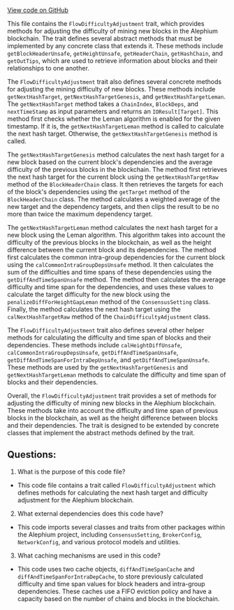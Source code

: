 [View code on GitHub](https://github.com/oxygenium/oxygenium/flow/src/main/scala/org/oxygenium/flow/core/FlowDifficultyAdjustment.scala)

This file contains the `FlowDifficultyAdjustment` trait, which provides methods for adjusting the difficulty of mining new blocks in the Alephium blockchain. The trait defines several abstract methods that must be implemented by any concrete class that extends it. These methods include `getBlockHeaderUnsafe`, `getHeightUnsafe`, `getHeaderChain`, `getHashChain`, and `getOutTips`, which are used to retrieve information about blocks and their relationships to one another.

The `FlowDifficultyAdjustment` trait also defines several concrete methods for adjusting the mining difficulty of new blocks. These methods include `getNextHashTarget`, `getNextHashTargetGenesis`, and `getNextHashTargetLeman`. The `getNextHashTarget` method takes a `ChainIndex`, `BlockDeps`, and `nextTimeStamp` as input parameters and returns an `IOResult[Target]`. This method first checks whether the Leman algorithm is enabled for the given timestamp. If it is, the `getNextHashTargetLeman` method is called to calculate the next hash target. Otherwise, the `getNextHashTargetGenesis` method is called.

The `getNextHashTargetGenesis` method calculates the next hash target for a new block based on the current block's dependencies and the average difficulty of the previous blocks in the blockchain. The method first retrieves the next hash target for the current block using the `getNextHashTargetRaw` method of the `BlockHeaderChain` class. It then retrieves the targets for each of the block's dependencies using the `getTarget` method of the `BlockHeaderChain` class. The method calculates a weighted average of the new target and the dependency targets, and then clips the result to be no more than twice the maximum dependency target.

The `getNextHashTargetLeman` method calculates the next hash target for a new block using the Leman algorithm. This algorithm takes into account the difficulty of the previous blocks in the blockchain, as well as the height difference between the current block and its dependencies. The method first calculates the common intra-group dependencies for the current block using the `calCommonIntraGroupDepsUnsafe` method. It then calculates the sum of the difficulties and time spans of these dependencies using the `getDiffAndTimeSpanUnsafe` method. The method then calculates the average difficulty and time span for the dependencies, and uses these values to calculate the target difficulty for the new block using the `penalizeDiffForHeightGapLeman` method of the `ConsensusSetting` class. Finally, the method calculates the next hash target using the `calNextHashTargetRaw` method of the `ChainDifficultyAdjustment` class.

The `FlowDifficultyAdjustment` trait also defines several other helper methods for calculating the difficulty and time span of blocks and their dependencies. These methods include `calHeightDiffUnsafe`, `calCommonIntraGroupDepsUnsafe`, `getDiffAndTimeSpanUnsafe`, `getDiffAndTimeSpanForIntraDepUnsafe`, and `getDiffAndTimeSpanUnsafe`. These methods are used by the `getNextHashTargetGenesis` and `getNextHashTargetLeman` methods to calculate the difficulty and time span of blocks and their dependencies.

Overall, the `FlowDifficultyAdjustment` trait provides a set of methods for adjusting the difficulty of mining new blocks in the Alephium blockchain. These methods take into account the difficulty and time span of previous blocks in the blockchain, as well as the height difference between blocks and their dependencies. The trait is designed to be extended by concrete classes that implement the abstract methods defined by the trait.
## Questions: 
 1. What is the purpose of this code file?
- This code file contains a trait called `FlowDifficultyAdjustment` which defines methods for calculating the next hash target and difficulty adjustment for the Alephium blockchain.

2. What external dependencies does this code have?
- This code imports several classes and traits from other packages within the Alephium project, including `ConsensusSetting`, `BrokerConfig`, `NetworkConfig`, and various protocol models and utilities.

3. What caching mechanisms are used in this code?
- This code uses two cache objects, `diffAndTimeSpanCache` and `diffAndTimeSpanForIntraDepCache`, to store previously calculated difficulty and time span values for block headers and intra-group dependencies. These caches use a FIFO eviction policy and have a capacity based on the number of chains and blocks in the blockchain.